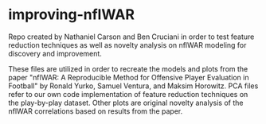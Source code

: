 # improving-nflWAR
Repo created by Nathaniel Carson and Ben Cruciani in order to test feature reduction techniques as well as novelty analysis on nflWAR modeling for discovery and improvement.

These files are utilized in order to recreate the models and plots from the paper "nflWAR: A Reproducible Method for Offensive
Player Evaluation in Football" by Ronald Yurko, Samuel Ventura, and Maksim Horowitz. PCA files refer to our own code implementation of feature reduction techniques on the play-by-play dataset. Other plots are original novelty analysis of the nflWAR correlations based on results from the paper.

